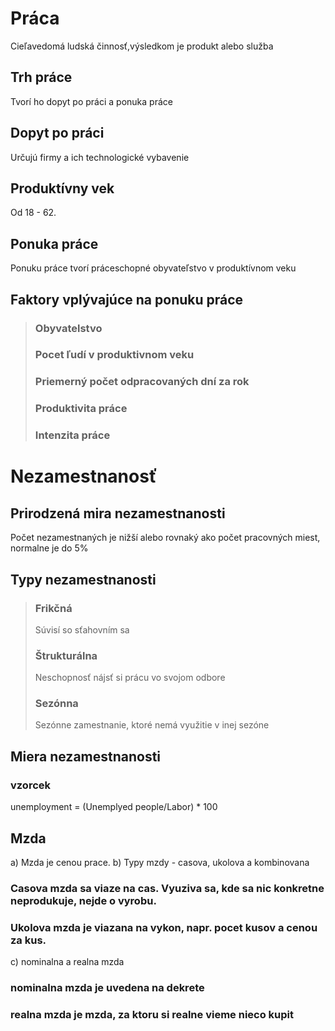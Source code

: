 # Práca

Cieľavedomá ludská činnosť,výsledkom je produkt alebo služba

## Trh práce

Tvorí ho dopyt po práci a ponuka práce

## Dopyt po práci

Určujú firmy a ich technologické vybavenie

## Produktívny vek

Od 18 - 62.

## Ponuka práce

Ponuku práce tvorí práceschopné obyvateľstvo v produktívnom veku

## Faktory vplývajúce na ponuku práce

> ### Obyvatelstvo
>
> ### Pocet ľudí v produktivnom veku
>
> ### Priemerný počet odpracovaných dní za rok
>
> ### Produktivita práce
>
> ### Intenzita práce

# Nezamestnanosť

## Prirodzená mira nezamestnanosti

Počet nezamestnaných je nižší alebo rovnaký ako počet pracovných miest, normalne je do 5%

## Typy nezamestnanosti

> ### Frikčná
> Súvisí so sťahovním sa
>
> ### Štrukturálna
> Neschopnosť nájsť si prácu vo svojom odbore
>
> ### Sezónna
> Sezónne zamestnanie, ktoré nemá využitie v inej sezóne

## Miera nezamestnanosti

### vzorcek
unemployment = (Unemplyed people/Labor) * 100

## Mzda

a) Mzda je cenou prace.
b) Typy mzdy - casova, ukolova a kombinovana
### Casova mzda sa viaze na cas. Vyuziva sa, kde sa nic konkretne neprodukuje, nejde o vyrobu.
### Ukolova mzda je viazana na vykon, napr. pocet kusov a cenou za kus.
c) nominalna a realna mzda
### nominalna mzda je uvedena na dekrete
### realna mzda je mzda, za ktoru si realne vieme nieco kupit

